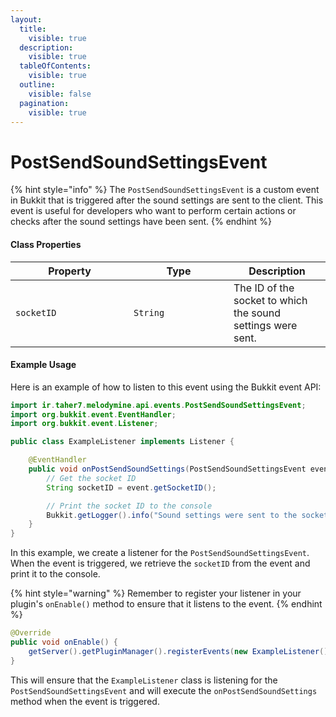 ```yaml
---
layout:
  title:
    visible: true
  description:
    visible: true
  tableOfContents:
    visible: true
  outline:
    visible: false
  pagination:
    visible: true
---
```


# PostSendSoundSettingsEvent

{% hint style="info" %}
The `PostSendSoundSettingsEvent` is a custom event in Bukkit that is triggered after the sound settings are sent to the client. This event is useful for developers who want to perform certain actions or checks after the sound settings have been sent.
{% endhint %}

#### Class Properties

<table><thead><tr><th width="173">Property</th><th width="144">Type</th><th>Description</th></tr></thead><tbody><tr><td><code>socketID</code></td><td><code>String</code></td><td>The ID of the socket to which the sound settings were sent.</td></tr></tbody></table>

#### Example Usage

Here is an example of how to listen to this event using the Bukkit event API:

```java
import ir.taher7.melodymine.api.events.PostSendSoundSettingsEvent;
import org.bukkit.event.EventHandler;
import org.bukkit.event.Listener;

public class ExampleListener implements Listener {

    @EventHandler
    public void onPostSendSoundSettings(PostSendSoundSettingsEvent event) {
        // Get the socket ID
        String socketID = event.getSocketID();

        // Print the socket ID to the console
        Bukkit.getLogger().info("Sound settings were sent to the socket with ID: " + socketID);
    }
}
```

In this example, we create a listener for the `PostSendSoundSettingsEvent`. When the event is triggered, we retrieve the `socketID` from the event and print it to the console.

{% hint style="warning" %}
Remember to register your listener in your plugin's `onEnable()` method to ensure that it listens to the event.
{% endhint %}

```java
@Override
public void onEnable() {
    getServer().getPluginManager().registerEvents(new ExampleListener(), this);
}
```

This will ensure that the `ExampleListener` class is listening for the `PostSendSoundSettingsEvent` and will execute the `onPostSendSoundSettings` method when the event is triggered.
